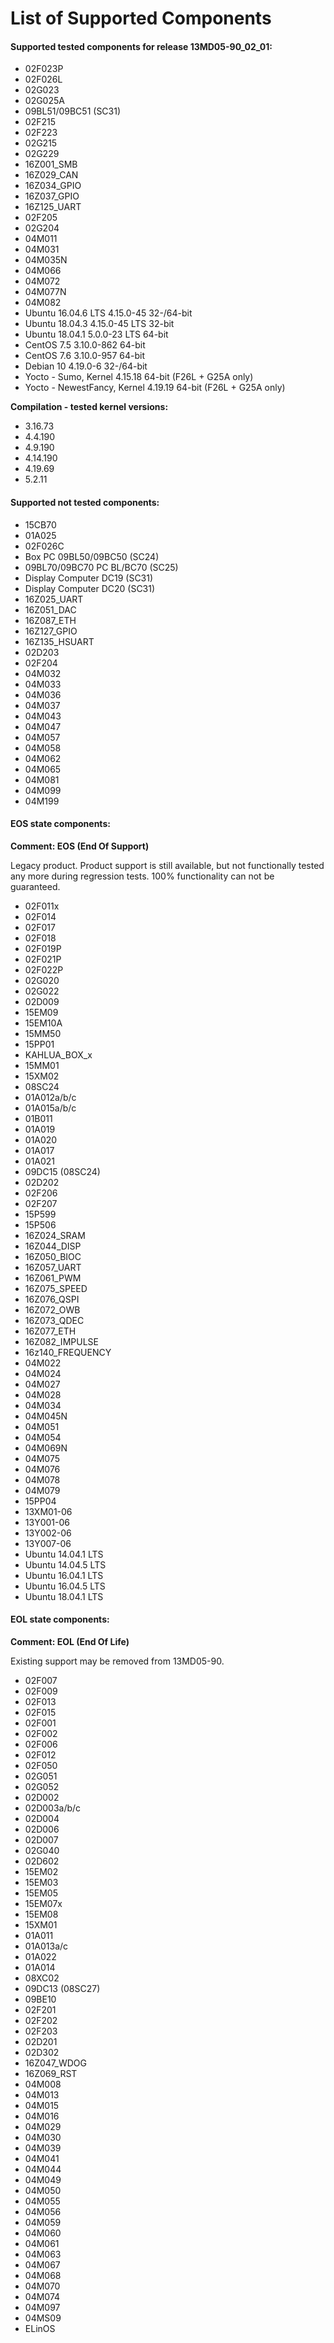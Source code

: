# **List of Supported Components**
#### Supported tested components for release 13MD05-90_02_01:
- 02F023P
- 02F026L
- 02G023
- 02G025A
- 09BL51/09BC51 (SC31)
- 02F215
- 02F223
- 02G215
- 02G229
- 16Z001_SMB
- 16Z029_CAN
- 16Z034_GPIO
- 16Z037_GPIO
- 16Z125_UART
- 02F205
- 02G204
- 04M011
- 04M031
- 04M035N
- 04M066
- 04M072
- 04M077N
- 04M082
- Ubuntu 16.04.6 LTS 4.15.0-45 32-/64-bit
- Ubuntu 18.04.3 4.15.0-45 LTS 32-bit
- Ubuntu 18.04.1 5.0.0-23 LTS 64-bit
- CentOS 7.5 3.10.0-862 64-bit
- CentOS 7.6 3.10.0-957 64-bit
- Debian 10 4.19.0-6 32-/64-bit
- Yocto - Sumo, Kernel 4.15.18 64-bit (F26L + G25A only)
- Yocto - NewestFancy, Kernel 4.19.19 64-bit (F26L + G25A only)

**Compilation - tested kernel versions:**
- 3.16.73
- 4.4.190
- 4.9.190
- 4.14.190
- 4.19.69
- 5.2.11

#### Supported not tested components:
- 15CB70
- 01A025
- 02F026C
- Box PC 09BL50/09BC50 (SC24)
- 09BL70/09BC70 PC BL/BC70 (SC25)
- Display Computer DC19 (SC31)
- Display Computer DC20 (SC31)
- 16Z025_UART
- 16Z051_DAC
- 16Z087_ETH
- 16Z127_GPIO
- 16Z135_HSUART
- 02D203
- 02F204
- 04M032
- 04M033
- 04M036
- 04M037
- 04M043
- 04M047
- 04M057
- 04M058
- 04M062
- 04M065
- 04M081
- 04M099
- 04M199

#### EOS state components:
**Comment:   EOS  (End  Of  Support)**

Legacy  product.  Product  support  is  still available, but not functionally tested any more during regression tests.
100% functionality can not be guaranteed.

- 02F011x
- 02F014
- 02F017
- 02F018
- 02F019P
- 02F021P
- 02F022P
- 02G020
- 02G022
- 02D009
- 15EM09
- 15EM10A
- 15MM50
- 15PP01
- KAHLUA_BOX_x
- 15MM01
- 15XM02
- 08SC24
- 01A012a/b/c
- 01A015a/b/c
- 01B011
- 01A019
- 01A020
- 01A017
- 01A021
- 09DC15 (08SC24)
- 02D202
- 02F206
- 02F207
- 15P599
- 15P506
- 16Z024_SRAM
- 16Z044_DISP
- 16Z050_BIOC
- 16Z057_UART
- 16Z061_PWM
- 16Z075_SPEED
- 16Z076_QSPI
- 16Z072_OWB
- 16Z073_QDEC
- 16Z077_ETH
- 16Z082_IMPULSE
- 16z140_FREQUENCY
- 04M022
- 04M024
- 04M027
- 04M028
- 04M034
- 04M045N
- 04M051
- 04M054
- 04M069N
- 04M075
- 04M076
- 04M078
- 04M079
- 15PP04
- 13XM01-06
- 13Y001-06
- 13Y002-06
- 13Y007-06
- Ubuntu 14.04.1 LTS
- Ubuntu 14.04.5 LTS
- Ubuntu 16.04.1 LTS
- Ubuntu 16.04.5 LTS
- Ubuntu 18.04.1 LTS

#### EOL state components:
**Comment:   EOL (End Of Life)**

Existing support may be removed from 13MD05-90.

- 02F007
- 02F009
- 02F013
- 02F015
- 02F001
- 02F002
- 02F006
- 02F012
- 02F050
- 02G051
- 02G052
- 02D002
- 02D003a/b/c
- 02D004
- 02D006
- 02D007
- 02G040
- 02D602
- 15EM02
- 15EM03
- 15EM05
- 15EM07x
- 15EM08
- 15XM01
- 01A011
- 01A013a/c
- 01A022
- 01A014
- 08XC02
- 09DC13 (08SC27)
- 09BE10
- 02F201
- 02F202
- 02F203
- 02D201
- 02D302
- 16Z047_WDOG
- 16Z069_RST
- 04M008
- 04M013
- 04M015
- 04M016
- 04M029
- 04M030
- 04M039
- 04M041
- 04M044
- 04M049
- 04M050
- 04M055
- 04M056
- 04M059
- 04M060
- 04M061
- 04M063
- 04M067
- 04M068
- 04M070
- 04M074
- 04M097
- 04MS09
- ELinOS
